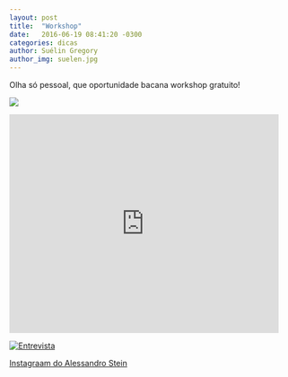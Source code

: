 ```yaml
---
layout: post
title:  "Workshop"
date:   2016-06-19 08:41:20 -0300
categories: dicas
author: Suélin Gregory
author_img: suelen.jpg
---
```


Olha só pessoal, que oportunidade bacana workshop gratuito!

![](http://www.alessandrostein.com/blog-fashion-hug/images/posts/sumetalnox.png)

<iframe  title="YouTube video player" width="480" height="390" src="https://www.youtube.com/watch?v=c7hzioe3uwg&feature=youtu.be" frameborder="0" allowfullscreen></iframe>

[![Entrevista](http://www.alessandrostein.com/blog-fashion-hug/images/posts/imagem-video.PNG)](https://www.youtube.com/watch?v=c7hzioe3uwg&feature=youtu.be)


[Instagraam do Alessandro Stein](https://www.instagram.com/alessandrostein) 
